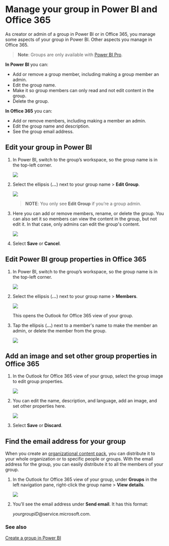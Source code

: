 <properties 
   pageTitle="Manage your group in Power BI and Office 365"
   description="Manage your group in Power BI and Office 365"
   services="powerbi" 
   documentationCenter="" 
   authors="maggiesMSFT" 
   manager="mblythe" 
   editor=""
   tags=""
   qualityFocus="no"
   qualityDate=""/>
 
<tags
   ms.service="powerbi"
   ms.devlang="NA"
   ms.topic="article"
   ms.tgt_pltfrm="NA"
   ms.workload="powerbi"
   ms.date="03/03/2016"
   ms.author="maggies"/>
# Manage your group in Power BI and Office 365

As creator or admin of a group in Power BI or in Office 365, you manage some aspects of your group in Power BI. Other aspects you manage in Office 365. 

>**Note**: Groups are only available with [Power BI Pro](powerbi-power-bi-pro-content-what-is-it.md).

**In Power BI** you can:

-   Add or remove a group member, including making a group member an admin.
-   Edit the group name.
-   Make it so group members can only read and not edit content in the group.
-   Delete the group.

**In Office 365** you can:

-   Add or remove members, including making a member an admin.
-   Edit the group name and description.
-   See the group email address.

## Edit your group in Power BI

1.  In Power BI, switch to the group’s workspace, so the group name is in the top-left corner.  

    ![](media/powerbi-service-manage-your-group-in-power-bi-and-office-365/PBI_GroupWorkspaces.png)

2.  Select the ellipsis (**…**) next to your group name \> **Edit Group**.

    ![](media/powerbi-service-manage-your-group-in-power-bi-and-office-365/PBI_GrpeEllipsMenu.png)

    >**NOTE**: You only see **Edit Group** if you’re a group admin.

3.  Here you can add or remove members, rename, or delete the group. You can also set it so members can view the content in the group, but not edit it. In that case, only admins can edit the group's content.

    ![](media/powerbi-service-manage-your-group-in-power-bi-and-office-365/PBI_GrpEdit.png)

4.  Select **Save** or **Cancel**.

## Edit Power BI group properties in Office 365 

1.  In Power BI, switch to the group’s workspace, so the group name is in the top-left corner. 

    ![](media/powerbi-service-manage-your-group-in-power-bi-and-office-365/PBI_GroupWorkspaces.png)

2.  Select the ellipsis (**…**) next to your group name \> **Members**.

    ![](media/powerbi-service-manage-your-group-in-power-bi-and-office-365/PBI_GrpeEllipsMenu.png)

    This opens the Outlook for Office 365 view of your group.

3.  Tap the ellipsis (**…**) next to a member's name to make the member an admin, or delete the member from the group. 

    ![](media/powerbi-service-manage-your-group-in-power-bi-and-office-365/pbi_managegroupo365.png)


## Add an image and set other group properties in Office 365

1.  In the Outlook for Office 365 view of your group, select the group image to edit group properties.

    ![](media/powerbi-service-manage-your-group-in-power-bi-and-office-365/pbi_editgroupo365.png)

2.  You can edit the name, description, and language, add an image, and set other properties here.

    ![](media/powerbi-service-manage-your-group-in-power-bi-and-office-365/pbi_editgrpo365dialog.png)

3.  Select **Save** or **Discard**.

## Find the email address for your group

When you create an [organizational content pack](powerbi-service-organizational-content-packs-introduction.md), you can distribute it to your whole organization or to specific people or groups. With the email address for the group, you can easily distribute it to all the members of your group. 

1.  In the Outlook for Office 365 view of your group, under **Groups** in the left navigation pane, right-click the group name \> **View details**.

    ![](media/powerbi-service-manage-your-group-in-power-bi-and-office-365/pbi_group0365details.png)

2.  You’ll see the email address under **Send email**. It has this format:

    *yourgroupID*@service.microsoft.com. 

### See also
[Create a group in Power BI](powerbi-service-create-a-group-in-power-bi.md)

